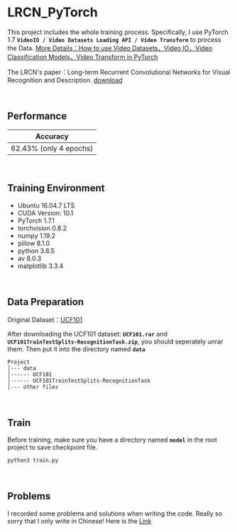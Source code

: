 # LRCN_PyTorch
This project includes the whole training process. Specifically, I use PyTorch 1.7 **`VideoIO / Video Datasets Loading API / Video Transform`** to process the Data. [More Details：How to use Video Datasets，Video IO，Video Classification Models，Video Transform in PyTorch](https://blog.csdn.net/qq_36627158/article/details/113791050)

The LRCN's paper：Long-term Recurrent Convolutional Networks for Visual Recognition and Description. [download](https://www.cv-foundation.org/openaccess/content_cvpr_2015/papers/Donahue_Long-Term_Recurrent_Convolutional_2015_CVPR_paper.pdf)

&nbsp;


## Performance
Accuracy     | 
:-----------:|
62.43% (only 4 epochs)|

&nbsp;


## Training Environment
+ Ubuntu 16.04.7 LTS
+ CUDA Version: 10.1
+ PyTorch 1.7.1
+ torchvision 0.8.2
+ numpy 1.19.2
+ pillow 8.1.0
+ python 3.8.5
+ av 8.0.3
+ matplotlib 3.3.4

&nbsp;

## Data Preparation
Original Dataset：[UCF101](https://www.crcv.ucf.edu/data/UCF101.php)

After downloading the UCF101 dataset: **`UCF101.rar`** and **`UCF101TrainTestSplits-RecognitionTask.zip`**, you should seperately unrar them. Then put it into the directory named **`data`**
```
Project
│--- data
│------ UCF101
│------ UCF101TrainTestSplits-RecognitionTask
│--- other files
```

&nbsp;

## Train
Before training, make sure you have a directory named **`model`** in the root project to save checkpoint file.
```python
python3 train.py
```
&nbsp;

## Problems
I recorded some problems and solutions when writing the code. Really so sorry that I only write in Chinese! 
Here is the [Link](https://blog.csdn.net/qq_36627158/article/details/114026519)
